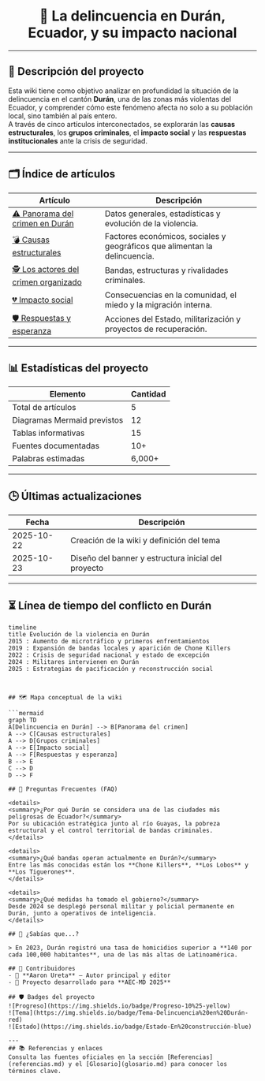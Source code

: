<h1 align="center">🚨 La delincuencia en Durán, Ecuador, y su impacto nacional</h1>

---

## 📖 Descripción del proyecto

Esta wiki tiene como objetivo analizar en profundidad la situación de la delincuencia en el cantón **Durán**, una de las zonas más violentas del Ecuador, y comprender cómo este fenómeno afecta no solo a su población local, sino también al país entero.  
A través de cinco artículos interconectados, se explorarán las **causas estructurales**, los **grupos criminales**, el **impacto social** y las **respuestas institucionales** ante la crisis de seguridad.

---

## 🗂️ Índice de artículos

| Artículo | Descripción |
|-----------|-------------|
| [⚠️ Panorama del crimen en Durán](articulo-1.md) | Datos generales, estadísticas y evolución de la violencia. |
| [💣 Causas estructurales](articulo-2.md) | Factores económicos, sociales y geográficos que alimentan la delincuencia. |
| [🕵️ Los actores del crimen organizado](articulo-3.md) | Bandas, estructuras y rivalidades criminales. |
| [💔 Impacto social](articulo-4.md) | Consecuencias en la comunidad, el miedo y la migración interna. |
| [🛡️ Respuestas y esperanza](articulo-5.md) | Acciones del Estado, militarización y proyectos de recuperación. |

---

## 📊 Estadísticas del proyecto

| Elemento | Cantidad |
|-----------|-----------|
| Total de artículos | 5 |
| Diagramas Mermaid previstos | 12 |
| Tablas informativas | 15 |
| Fuentes documentadas | 10+ |
| Palabras estimadas | 6,000+ |

---

## 🕒 Últimas actualizaciones

| Fecha | Descripción |
|--------|-------------|
| 2025-10-22 | Creación de la wiki y definición del tema |
| 2025-10-23 | Diseño del banner y estructura inicial del proyecto |

---

## ⏳ Línea de tiempo del conflicto en Durán

```mermaid
timeline
title Evolución de la violencia en Durán
2015 : Aumento de microtráfico y primeros enfrentamientos
2019 : Expansión de bandas locales y aparición de Chone Killers
2022 : Crisis de seguridad nacional y estado de excepción
2024 : Militares intervienen en Durán
2025 : Estrategias de pacificación y reconstrucción social



## 🗺️ Mapa conceptual de la wiki

```mermaid
graph TD
A[Delincuencia en Durán] --> B[Panorama del crimen]
A --> C[Causas estructurales]
A --> D[Grupos criminales]
A --> E[Impacto social]
A --> F[Respuestas y esperanza]
B --> E
C --> D
D --> F

## 🙋 Preguntas Frecuentes (FAQ)

<details>
<summary>¿Por qué Durán se considera una de las ciudades más peligrosas de Ecuador?</summary>
Por su ubicación estratégica junto al río Guayas, la pobreza estructural y el control territorial de bandas criminales.
</details>

<details>
<summary>¿Qué bandas operan actualmente en Durán?</summary>
Entre las más conocidas están los **Chone Killers**, **Los Lobos** y **Los Tiguerones**.
</details>

<details>
<summary>¿Qué medidas ha tomado el gobierno?</summary>
Desde 2024 se desplegó personal militar y policial permanente en Durán, junto a operativos de inteligencia.
</details>

## 🧠 ¿Sabías que...?

> En 2023, Durán registró una tasa de homicidios superior a **140 por cada 100,000 habitantes**, una de las más altas de Latinoamérica.

## 🤝 Contribuidores
- 👤 **Aaron Ureta** – Autor principal y editor  
- 📅 Proyecto desarrollado para **AEC-MD 2025**

## 🛡️ Badges del proyecto
![Progreso](https://img.shields.io/badge/Progreso-10%25-yellow)
![Tema](https://img.shields.io/badge/Tema-Delincuencia%20en%20Durán-red)
![Estado](https://img.shields.io/badge/Estado-En%20construcción-blue)

---
## 📚 Referencias y enlaces
Consulta las fuentes oficiales en la sección [Referencias](referencias.md) y el [Glosario](glosario.md) para conocer los términos clave.


